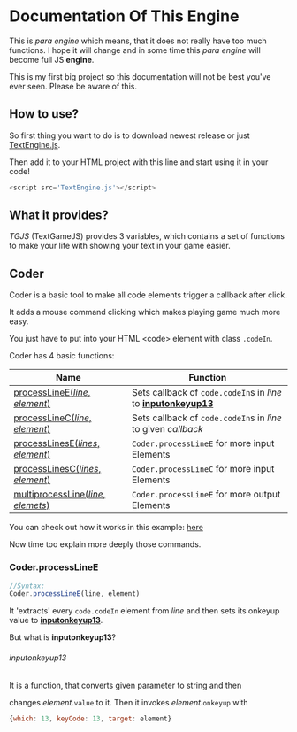 Documentation Of This Engine
=============================

This is _para engine_ which means, that it does not really
have too much functions.
I hope it will change and in some time this _para engine_ will become full
JS **engine**.

This is my first big project so this documentation will not
be best you've ever seen.
Please be aware of this.

How to use?
-----------

So first thing you want to do is to download newest release or 
just [TextEngine.js](TextEngine.js).

Then add it to your HTML project with this line and start using it in your code!

```javascript
<script src='TextEngine.js'></script>
```

What it provides?
-----------------

*TGJS* (TextGameJS) provides 3 variables, which contains a set of functions to make your life with showing your text in your game easier.

## Coder

Coder is a basic tool to make all code elements trigger a callback after click.

It adds a mouse command clicking which makes playing game much more easy.

You just have to put into your HTML &lt;code&gt; element
with class `.codeIn`.

Coder has 4 basic functions:

|Name|Function|
|----|--------|
|[processLineE(*line*, *element*)](#coderprocesslinee)|Sets callback of `code.codeIn`s in *line* to [__inputonkeyup13__](#inputonkeyup13)|
|[processLineC(*line*, _element_)](#coderprocesslinec)|Sets callback of `code.codeIn`s in *line* to given *callback*|
|[processLinesE(*lines*, *element*)](#coderprocesslinese)|`Coder.processLineE` for more input Elements|
|[processLinesC(*lines*, *element*)](#coderprocesslinesc)|`Coder.processLineC` for more input Elements|
|[multiprocessLine(*line*, *elemets*)](#codermultiprocessLine)|`Coder.processLineE` for more output Elements|

You can check out how it works in this example: [here](Examples/RWCoder/CoderShow.html)


Now time too explain more deeply those commands.

### Coder.processLineE

```javascript
//Syntax:
Coder.processLineE(line, element)
```

It 'extracts' every `code.codeIn` element from *line*
and then sets its onkeyup value to [__inputonkeyup13__](#inputonkeyup13).

But what is __inputonkeyup13__?

###### inputonkeyup13

It is a function, that converts given parameter to string and then

changes *element*.`value` to it. Then it invokes *element*.`onkeyup` with 
```javascript
{which: 13, keyCode: 13, target: element}
```